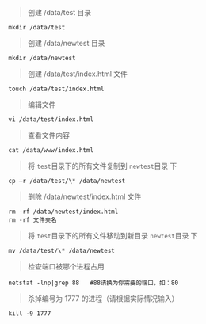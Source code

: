 > 创建 /data/test 目录

```
mkdir /data/test
```

> 创建 /data/newtest 目录

```
mkdir /data/newtest
```

> 创建 /data/test/index.html 文件

```
touch /data/test/index.html
```

> 编辑文件

```
vi /data/test/index.html
```

> 查看文件内容

```
cat /data/www/index.html
```

> 将 `test`目录下的所有文件复制到 `newtest`目录 下

```
cp –r /data/test/\* /data/newtest
```

> 删除 /data/newtest/index.html 文件

```
rm -rf /data/newtest/index.html
rm -rf 文件夹名
```

> 将 `test`目录下的所有文件移动到新目录 `newtest`目录 下

```
mv /data/test/\* /data/newtest
```

> 检查端口被哪个进程占用

```
netstat -lnp|grep 88   #88请换为你需要的端口，如：80
```

> 杀掉编号为 1777 的进程（请根据实际情况输入）

```
kill -9 1777
```
